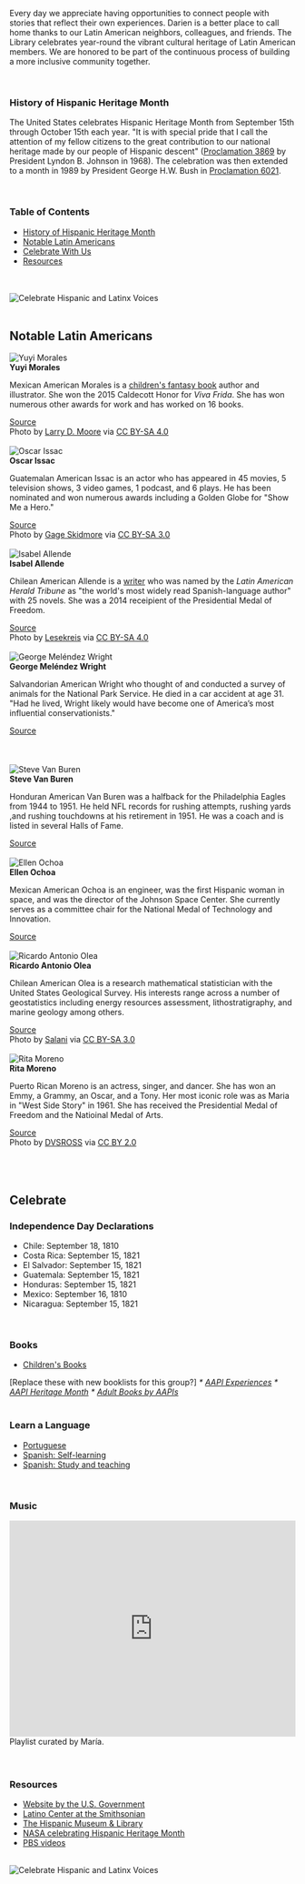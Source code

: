 Every day we appreciate having opportunities to connect people with stories that reflect their own experiences. Darien is a better place to call home thanks to our Latin American neighbors, colleagues, and friends. The Library celebrates year-round the vibrant cultural heritage of Latin American members. We are honored to be part of the continuous process of building a more inclusive community together.

<br />

<a name="History"></a>
<div class="row">
<div class="col-md-5">

### History of Hispanic Heritage Month
The United States celebrates Hispanic Heritage Month from September 15th through October 15th each year. "It is with special pride that I call the attention of my fellow citizens to the great contribution to our national heritage made by our people of Hispanic descent" ([Proclamation 3869](https://dar.to/2VVDCyn "Proclaimation 4650") by President Lyndon B. Johnson in 1968). The celebration was then extended to a month in 1989 by President George H.W. Bush in [Proclamation 6021](https://dar.to/3BtKfs0 "Proclamation 6021"). 

<!-- Visit Darien Library through the month of May to view our AAPI Heritage Month book displays. -->
<br />

### Table of Contents

<ul>
<li><a href="#History">History of Hispanic Heritage Month</a></li>
<li><a href="#Notable">Notable Latin Americans</a></li>
<li><a href="#Celebrate">Celebrate With Us</a></li>
<li><a href="#Resources">Resources</a></li>
</ul>

<br />
<br />

</div>
<div class="col-md-7">

<img class="img-responsive center-block" src="/uploads/departments/adults/hispanic_heritage_month_english.jpg" alt="Celebrate Hispanic and Latinx Voices" />

</div>
</div>

<br />

<a name="Notable"></a>
<div class="container content">
<div class="text-center margin-bottom-50">
<h2 class="title-v2 title-center">Notable Latin Americans</h2>
</div>
</div>

<div class="row">
<div class="col-md-3">
<img class="img-responsive center-block" src="/uploads/departments/adults/yuyi_morales.jpg" alt="Yuyi Morales" />
<br />
<strong>Yuyi Morales</strong>
<p>Mexican American Morales is a <a href="https://dar.to/3jF6Jy4">children's fantasy book</a> author and illustrator. She won the 2015 Caldecott Honor for <em>Viva Frida</em>. She has won numerous other awards for work and has worked on 16 books.</p>
<a href="https://dar.to/3AAllpC">Source</a>
<br />
Photo by <a href="https://dar.to/2VQYCqi">Larry D. Moore</a> via <a href="https://dar.to/2LYnWSg">CC BY-SA 4.0</a>
<br />
<br />
</div>

<div class="col-md-3">
<img class="img-responsive center-block" src="/uploads/departments/adults/oscar_issac.jpg" alt="Oscar Issac" />
<br />
<strong>Oscar Issac</strong>
<p>Guatemalan American Issac is an actor who has appeared in 45 movies, 5 television shows, 3 video games, 1 podcast, and 6 plays. He has been nominated and won numerous awards including a Golden Globe for "Show Me a Hero."</p>
<a href="https://dar.to/3yAtd9Q">Source</a>
<br />
Photo by <a href="https://dar.to/3iFyYOa">Gage Skidmore</a> via <a href="https://dar.to/2XjG8iN">CC BY-SA 3.0</a>
<br />
<br />
</div>

<div class="col-md-3">
<img class="img-responsive center-block" src="/uploads/departments/adults/isabel_allende.jpeg" alt="Isabel Allende" />
<br />
<strong>Isabel Allende</strong>
<p>Chilean American Allende is a <a href="https://dar.to/3AAdEQ5">writer</a> who was named by the <em>Latin American Herald Tribune</em> as "the world's most widely read Spanish-language author" with 25 novels. She was a 2014 receipient of the Presidential Medal of Freedom.</p>
<a href="https://dar.to/3jNtgZD">Source</a>
<br />
Photo by <a href="https://dar.to/3CHU1HB">Lesekreis</a> via <a href="https://dar.to/2LYnWSg">CC BY-SA 4.0</a>
<br />
<br />
</div>

<div class="col-md-3">
<img class="img-responsive center-block" src="/uploads/departments/adults/george_melendez_wright.jpg" alt="George Meléndez Wright" />
<br />
<strong>George Meléndez Wright</strong>
<p>Salvandorian American Wright who thought of and conducted a survey of animals for the National Park Service. He died in a car accident at age 31. "Had he lived, Wright likely would have become one of America’s most influential conservationists."</p>
<a href="https://dar.to/2VLJPxe">Source</a>
<br />
<br />
</div>
</div>

<br />
<br />

<div class="row">
<div class="col-md-3">
<img class="img-responsive center-block" src="/uploads/departments/adults/steve_van_buren.jpg" alt="Steve Van Buren" />
<br />
<strong>Steve Van Buren</strong>
<p>Honduran American Van Buren was a halfback for the Philadelphia Eagles from 1944 to 1951. He held NFL records for rushing attempts, rushing yards ,and rushing touchdowns at his retirement in 1951. He was a coach and is listed in several Halls of Fame.</p>
<a href="https://dar.to/3iDaO6C">Source</a>
<br />
<br />
</div>

<div class="col-md-3">
<img class="img-responsive center-block" src="/uploads/departments/adults/ellen_ochoa.jpg" alt="Ellen Ochoa" />
<br />
<strong>Ellen Ochoa</strong>
<p>Mexican American Ochoa is an engineer, was the first Hispanic woman in space, and was the director of the Johnson Space Center. She currently serves as a committee chair for the National Medal of Technology and Innovation.</p>
<a href="https://dar.to/3jLjAiz">Source</a>
<br />
<br />
</div>

<div class="col-md-3">
<img class="img-responsive center-block" src="/uploads/departments/adults/ricardo_a_olea.jpg" alt="Ricardo Antonio Olea" />
<br />
<strong>Ricardo Antonio Olea</strong>
<p>Chilean American Olea is a research mathematical statistician with the United States Geological Survey. His interests range across a number of geostatistics including energy resources assessment, lithostratigraphy, and marine geology among others.</p>
<a href="https://dar.to/3jNtgZD">Source</a>
<br />
Photo by <a href="https://dar.to/3lZg5rl">Salani</a> via <a href="https://dar.to/2XjG8iN">CC BY-SA 3.0</a>
<br />
<br />
</div>

<div class="col-md-3">
<img class="img-responsive center-block" src="/uploads/departments/adults/rita_moreno.jpg" alt="Rita Moreno" />
<br />
<strong>Rita Moreno</strong>
<p>Puerto Rican Moreno is an actress, singer, and dancer. She has won an Emmy, a Grammy, an Oscar, and a Tony. Her most iconic role was as Maria in "West Side Story" in 1961. She has received the Presidential Medal of Freedom and the Natioinal Medal of Arts.</p>
<a href="https://dar.to/3jFq9mE">Source</a>
<br />
Photo by <a href="https://dar.to/3AxrdQi">DVSROSS</a> via <a href="https://dar.to/3lSdCyP">CC BY 2.0</a>
<br />
<br />
</div>
</div>

<br />
<br />

<a name="Celebrate"></a>
<div class="container content">
<div class="text-center margin-bottom-50">
<h2 class="title-v2 title-center">Celebrate</h2>
</div>
</div>

<div class="row">
<div class="col-md-4">

### Independence Day Declarations
* Chile: September 18, 1810
* Costa Rica: September 15, 1821
* El Salvador: September 15, 1821
* Guatemala: September 15, 1821
* Honduras: September 15, 1821
* Mexico: September 16, 1810
* Nicaragua: September 15, 1821

<br />
</div>
<div class="col-md-4">

### Books
* [Children's Books](https://dar.to/3lTCKW0 "Children's Books for Hispanic Heritage Month")

[Replace these with new booklists for this group?]
_* [AAPI Experiences](https://dar.to/3lGkwoT "Books on AAPI Experiences")_
_* [AAPI Heritage Month](https://dar.to/2QWjdHt "APPI Heritage Month Books")_
_* [Adult Books by AAPIs](https://dar.to/3o1UE8b "Adult Books by AAPIs")_
<br />
<br />

### Learn a Language
* [Portuguese](https://dar.to/3fWJnmO "Portuguese")
* [Spanish: Self-learning](https://dar.to/2VNcYIf "Spanish: self-learning")
* [Spanish: Study and teaching](https://dar.to/3fUDYfL "Spanish: study and teaching)")
<br />
</div>
<div class="col-md-4">

### Music

<iframe src="https://open.spotify.com/embed/playlist/67q9ocB7mJ4UShnjqabFlJ" width="100%" height="380" frameBorder="0" allowtransparency="true" allow="encrypted-media"></iframe>
<br />
Playlist curated by María.
<br />
<br />
</div>
</div>

<br />

<a name="Resources"></a>
<!-- <div class="container content">
<div class="text-center margin-bottom-50">
<h2 class="title-v2 title-center">Resources</h2>
</div>
</div> --> 

<div class="row">
<div class="col-md-4">

### Resources

* [Website by the U.S. Government](https://dar.to/34mKi8H "Website by the U.S. Government")
* [Latino Center at the Smithsonian](https://dar.to/3CPkN10 "Latino Center at the Smithsonian")
* [The Hispanic Museum & Library](https://dar.to/2VDPOEp "The Hispanic Museum & Library")
* [NASA celebrating Hispanic Heritage Month](https://dar.to/3lUHElF "NASA celebrating Hispanic Heritage Month")
* [PBS videos](https://dar.to/3jJ16iB "PBS videos")

<br />
</div>
<div class="col-md-8">

<img class="img-responsive center-block" src="/uploads/departments/adults/hispanic_heritage_month_spanish.jpg" alt="Celebrate Hispanic and Latinx Voices" />

</div>
</div>